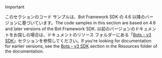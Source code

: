 > [!Important]
> <span data-ttu-id="c29be-101">このセクションのコード サンプルは、Bot Framework SDK の 4.6 以降のバージョンに基づいています。</span><span class="sxs-lookup"><span data-stu-id="c29be-101">The code samples in this section are based on 4.6 and later versions of the Bot Framework SDK.</span></span> <span data-ttu-id="c29be-102">以前のバージョンのドキュメントをお探しの場合は、ドキュメントのリソース フォルダーにある「[Bots - v3 SDK](~/resources/bot-v3/bots-overview.md)」セクションを参照してください。</span><span class="sxs-lookup"><span data-stu-id="c29be-102">If you're looking for documentation for earlier versions, see the [Bots - v3 SDK](~/resources/bot-v3/bots-overview.md) section in the Resources folder of the documentation.</span></span>
